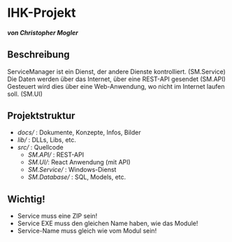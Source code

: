 # IHK-Projekt

##### von Christopher Mogler

## Beschreibung 

ServiceManager ist ein Dienst, der andere Dienste kontrolliert. (SM.Service)
Die Daten werden über das Internet, über eine REST-API gesendet (SM.API)
Gesteuert wird dies über eine Web-Anwendung, wo nicht im Internet laufen soll. (SM.UI)


## Projektstruktur
- *docs/* : Dokumente, Konzepte, Infos, Bilder
- *lib/* : DLLs, Libs, etc.
- *src/* : Quellcode
  - *SM.API/* : REST-API 
  - *SM.UI/*: React Anwendung (mit API)
  - *SM.Service/* : Windows-Dienst 
  - *SM.Database/* : SQL, Models, etc.


## Wichtig!

- Service muss eine ZIP sein!
- Service EXE muss den gleichen Name haben, wie das Module!
- Service-Name muss gleich wie vom Modul sein!
